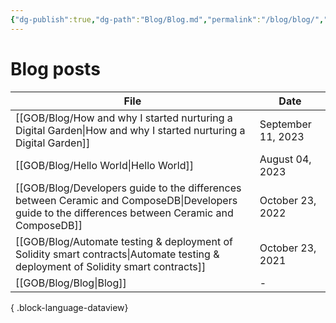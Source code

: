 ```yaml
---
{"dg-publish":true,"dg-path":"Blog/Blog.md","permalink":"/blog/blog/","pinned":true,"noteIcon":"1","created":"","updated":""}
---
```


# Blog posts

| File                                                                                                                                                 | Date               |
| ---------------------------------------------------------------------------------------------------------------------------------------------------- | ------------------ |
| [[GOB/Blog/How and why I started nurturing a Digital Garden\|How and why I started nurturing a Digital Garden]]                                   | September 11, 2023 |
| [[GOB/Blog/Hello World\|Hello World]]                                                                                                             | August 04, 2023    |
| [[GOB/Blog/Developers guide to the differences between Ceramic and ComposeDB\|Developers guide to the differences between Ceramic and ComposeDB]] | October 23, 2022   |
| [[GOB/Blog/Automate testing & deployment of Solidity smart contracts\|Automate testing & deployment of Solidity smart contracts]]                 | October 23, 2021   |
| [[GOB/Blog/Blog\|Blog]]                                                                                                                           | \-                 |

{ .block-language-dataview}